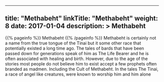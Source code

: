 
---
title: "Methabeht"
linkTitle: "Methabeht"
weight: 8
date: 2017-01-04
description: >
 Methabeht
---

{{% pageinfo %}}
Methabeht
{{% /pageinfo %}}
Methabeht is certainly not a name from the true tongue of the Tinai but it some other race that potentially existed a long time ago. The tales of bards that have been passed down for generations speak of him as The Life Bearer and he is often associated with healing and birth.  However, due to the age of the stories most people do not believe him to exist accept a few prophets often branded as madmen. Including the Cult of Methabeht.  In the tales The Tinai, a race of angel like creatures, were known to worship him and him alone
